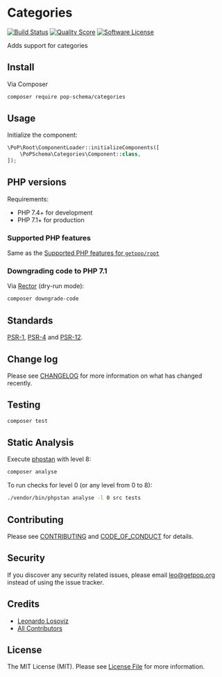 # Categories

[![Build Status][ico-travis]][link-travis]
[![Quality Score][ico-code-quality]][link-code-quality]
[![Software License][ico-license]](LICENSE.md)

<!--
[![Latest Version on Packagist][ico-version]][link-packagist]
[![Coverage Status][ico-scrutinizer]][link-scrutinizer]
[![Total Downloads][ico-downloads]][link-downloads]
-->

Adds support for categories

## Install

Via Composer

``` bash
composer require pop-schema/categories
```

## Usage

Initialize the component:

``` php
\PoP\Root\ComponentLoader::initializeComponents([
    \PoPSchema\Categories\Component::class,
]);
```

## PHP versions

Requirements:

- PHP 7.4+ for development
- PHP 7.1+ for production

### Supported PHP features

Same as the [Supported PHP features for `getpop/root`](https://github.com/getpop/root/#supported-php-features)

### Downgrading code to PHP 7.1

Via [Rector](https://github.com/rectorphp/rector) (dry-run mode):

```bash
composer downgrade-code
```

## Standards

[PSR-1](https://www.php-fig.org/psr/psr-1), [PSR-4](https://www.php-fig.org/psr/psr-4) and [PSR-12](https://www.php-fig.org/psr/psr-12).

## Change log

Please see [CHANGELOG](CHANGELOG.md) for more information on what has changed recently.

## Testing

``` bash
composer test
```

## Static Analysis

Execute [phpstan](https://github.com/phpstan/phpstan) with level 8:

``` bash
composer analyse
```

To run checks for level 0 (or any level from 0 to 8):

``` bash
./vendor/bin/phpstan analyse -l 0 src tests
```

## Contributing

Please see [CONTRIBUTING](CONTRIBUTING.md) and [CODE_OF_CONDUCT](CODE_OF_CONDUCT.md) for details.

## Security

If you discover any security related issues, please email leo@getpop.org instead of using the issue tracker.

## Credits

- [Leonardo Losoviz][link-author]
- [All Contributors][link-contributors]

## License

The MIT License (MIT). Please see [License File](LICENSE.md) for more information.

[ico-version]: https://img.shields.io/packagist/v/pop-schema/categories.svg?style=flat-square
[ico-license]: https://img.shields.io/badge/license-MIT-brightgreen.svg?style=flat-square
[ico-travis]: https://img.shields.io/travis/pop-schema/categories/master.svg?style=flat-square
[ico-scrutinizer]: https://img.shields.io/scrutinizer/coverage/g/pop-schema/categories.svg?style=flat-square
[ico-code-quality]: https://img.shields.io/scrutinizer/g/pop-schema/categories.svg?style=flat-square
[ico-downloads]: https://img.shields.io/packagist/dt/pop-schema/categories.svg?style=flat-square

[link-packagist]: https://packagist.org/packages/pop-schema/categories
[link-travis]: https://travis-ci.org/pop-schema/categories
[link-scrutinizer]: https://scrutinizer-ci.com/g/pop-schema/categories/code-structure
[link-code-quality]: https://scrutinizer-ci.com/g/pop-schema/categories
[link-downloads]: https://packagist.org/packages/pop-schema/categories
[link-author]: https://github.com/leoloso
[link-contributors]: ../../../../../../contributors
